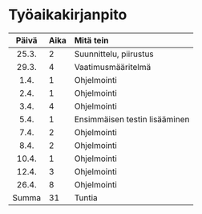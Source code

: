 # Työaikakirjanpito

| Päivä | Aika | Mitä tein |
| :----:|:-----| :-----|
| 25.3. | 2    | Suunnittelu, piirustus |
| 29.3. | 4    | Vaatimusmääritelmä |
| 1.4.  | 1    | Ohjelmointi |
| 2.4.  | 1    | Ohjelmointi |
| 3.4.  | 4    | Ohjelmointi |
| 5.4.  | 1    | Ensimmäisen testin lisääminen |
| 7.4.  | 2    | Ohjelmointi |
| 8.4.  | 2    | Ohjelmointi |
| 10.4. | 1    | Ohjelmointi |
| 12.4. | 3    | Ohjelmointi |
| 26.4. | 8    | Ohjelmointi |
| Summa | 31   | Tuntia |
